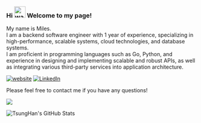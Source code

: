 ### Hi <img alt="wave" src="https://raw.githubusercontent.com/MartinHeinz/MartinHeinz/master/wave.gif" width="30px"> Welcome to my page!

My name is Miles.<br/>
I am a backend software engineer with 1 year of experience, specializing in high-performance, scalable systems, cloud technologies, and database systems.<br/>
I am proficient in programming languages such as Go, Python, and experience in designing and implementing scalable and robust APIs, as well as integrating various third-party services into application architecture.

<p> 
    <a href="https://milesho.com/about" target="_blank"><img alt="website"
        src="https://img.shields.io/badge/website-CB3837?style=for-the-badge&logo=website&logoColor=white"/></a>
    <a href="https://www.linkedin.com/in/mystes3016/" target="_blank"><img alt="LinkedIn"
        src="https://img.shields.io/badge/linkedin-%230077B5.svg?&style=for-the-badge&logo=linkedin&logoColor=white"/></a>
</p>

Please feel free to contact me if you have any questions!

![](https://komarev.com/ghpvc/?username=dalaoqi&color=brightgreen&label=visitors)

<!--
**dalaoqi/dalaoqi** is a ✨ _special_ ✨ repository because its `README.md` (this file) appears on your GitHub profile.

Here are some ideas to get you started:

- 🔭 I’m currently working on ...
- 🌱 I’m currently learning ...
- 👯 I’m looking to collaborate on ...
- 🤔 I’m looking for help with ...
- 💬 Ask me about ...
- 📫 How to reach me: ...
- 😄 Pronouns: ...
- ⚡ Fun fact: ...
-->
<img align="left" src="https://github-readme-stats.vercel.app/api?username=dalaoqi&layout=compact&show_icons=true&line_height=27&count_private=true&&theme=radical" alt="TsungHan's GitHub Stats" />


